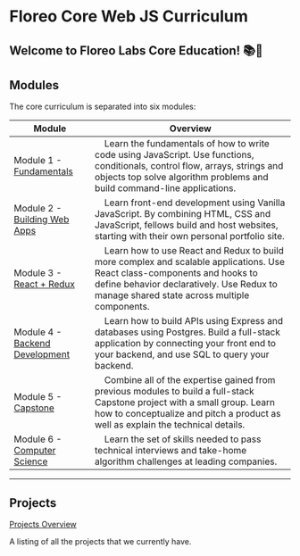 # Floreo Core Web JS Curriculum

## Welcome to Floreo Labs Core Education! :books::rocket:

## Modules

The core curriculum is separated into six modules:

| Module | Overview |
| --- | --- |
| Module 1 - [Fundamentals](./fundamentals/README.md) | &nbsp;&nbsp;&nbsp; Learn the fundamentals of how to write code using JavaScript. Use functions, conditionals, control flow, arrays, strings and objects top solve algorithm problems and build command-line applications.  |
| Module 2 - [Building Web Apps](./html_css_dom/README.md) | &nbsp;&nbsp;&nbsp; Learn front-end development using Vanilla JavaScript.  By combining HTML, CSS and JavaScript, fellows build and host websites, starting with their own personal portfolio site. |
| Module 3 - [React + Redux](./react/README.md) | &nbsp;&nbsp;&nbsp; Learn how to use React and Redux to build more complex and scalable applications.  Use React class-components and hooks to define behavior declaratively.  Use Redux to manage shared state across multiple components. |
| Module 4 - [Backend Development](./node/README.md) | &nbsp;&nbsp;&nbsp; Learn how to build APIs using Express and databases using Postgres.  Build a full-stack application by connecting your front end to your backend, and use SQL to query your backend. |
| Module 5 - [Capstone](https://github.com/joinpursuit/Pursuit-Core-Web/tree/master/capstone) | &nbsp;&nbsp;&nbsp; Combine all of the expertise gained from previous modules to build a full-stack Capstone project with a small group.  Learn how to conceptualize and pitch a product as well as explain the technical details.  |
| Module 6 - [Computer Science](https://github.com/joinpursuit/Pursuit-Core-dsa) |  &nbsp;&nbsp;&nbsp; Learn the set of skills needed to pass technical interviews and take-home algorithm challenges at leading companies. |


---

## Projects

[Projects Overview](./projects/README.md)

A listing of all the projects that we currently have.

